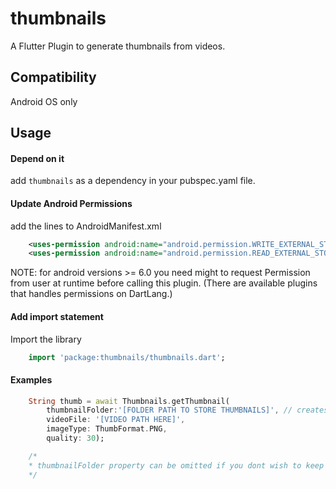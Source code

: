 # thumbnails

A Flutter Plugin to generate thumbnails from videos.

## Compatibility
Android OS only

## Usage

#### Depend on it
add `thumbnails` as a dependency in your pubspec.yaml file.

#### Update Android Permissions
add the lines to AndroidManifest.xml
``` xml
    <uses-permission android:name="android.permission.WRITE_EXTERNAL_STORAGE"/>
    <uses-permission android:name="android.permission.READ_EXTERNAL_STORAGE"/>
```
NOTE: for android versions >= 6.0 you need might to request Permission from user at runtime before calling this plugin.
(There are available plugins that handles permissions on DartLang.)

#### Add import statement
Import the library
``` dart
    import 'package:thumbnails/thumbnails.dart';
```

#### Examples
``` dart
    String thumb = await Thumbnails.getThumbnail(
        thumbnailFolder:'[FOLDER PATH TO STORE THUMBNAILS]', // creates the specified path if it doesnt exist
        videoFile: '[VIDEO PATH HERE]',
        imageType: ThumbFormat.PNG,
        quality: 30);

    /*
    * thumbnailFolder property can be omitted if you dont wish to keep the generated thumbails past each usage
    */

```